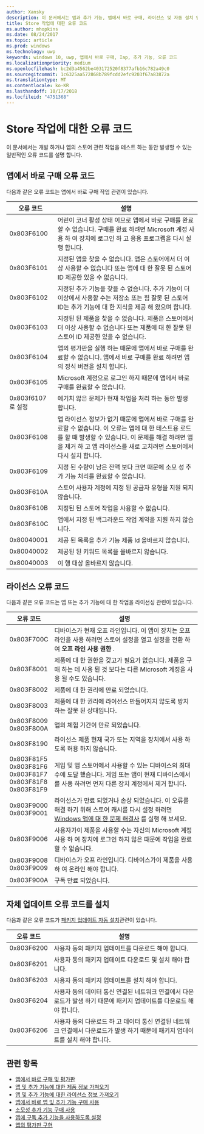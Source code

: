 ```yaml
---
author: Xansky
description: 이 문서에서는 앱과 추가 기능, 앱에서 바로 구매, 라이선스 및 자동 설치 앱 업데이트를 포함 하 여 스토어 작업에 대 한 일반적인 오류 코드를 설명 합니다.
title: Store 작업에 대한 오류 코드
ms.author: mhopkins
ms.date: 08/24/2017
ms.topic: article
ms.prod: windows
ms.technology: uwp
keywords: windows 10, uwp, 앱에서 바로 구매, Iap, 추가 기능, 오류 코드
ms.localizationpriority: medium
ms.openlocfilehash: bc2d3a4562be403172520f8377afb16c782a49c0
ms.sourcegitcommit: 1c6325aa572868b789fcdd2efc9203f67a83872a
ms.translationtype: MT
ms.contentlocale: ko-KR
ms.lasthandoff: 10/17/2018
ms.locfileid: "4751368"
---
```

# <a name="error-codes-for-store-operations"></a>Store 작업에 대한 오류 코드

<!-- confirm whether symbolic names are defined for app developers, or do they just handle direct error code values -->

이 문서에서는 개발 하거나 앱의 스토어 관련 작업을 테스트 하는 동안 발생할 수 있는 일반적인 오류 코드를 설명 합니다.

## <a name="in-app-purchase-error-codes"></a>앱에서 바로 구매 오류 코드

다음과 같은 오류 코드는 앱에서 바로 구매 작업 관련이 있습니다.

|  오류 코드  |  설명  |
|--------------|---------------|
| 0x803F6100   | 어린이 코너 활성 상태 이므로 앱에서 바로 구매를 완료할 수 없습니다. 구매를 완료 하려면 Microsoft 계정 사용 하 여 장치에 로그인 하 고 응용 프로그램을 다시 실행 합니다.               |
| 0x803F6101   | 지정된 앱을 찾을 수 없습니다. 앱은 스토어에서 더 이상 사용할 수 없습니다 또는 앱에 대 한 잘못 된 스토어 ID 제공한 있을 수 없습니다.     |
| 0x803F6102   | 지정된 추가 기능을 찾을 수 없습니다. 추가 기능이 더 이상에서 사용할 수는 저장소 또는 힘 잘못 된 스토어 ID는 추가 기능에 대 한 지식을 제공 해 왔으며 합니다.                                               |
| 0x803F6103   | 지정된 된 제품을 찾을 수 없습니다. 제품은 스토어에서 더 이상 사용할 수 없습니다 또는 제품에 대 한 잘못 된 스토어 ID 제공한 있을 수 없습니다.                                          |
| 0x803F6104   | 앱의 평가판을 실행 하는 때문에 앱에서 바로 구매를 완료할 수 없습니다. 앱에서 바로 구매를 완료 하려면 앱의 정식 버전을 설치 합니다.               |
| 0x803F6105   | Microsoft 계정으로 로그인 하지 때문에 앱에서 바로 구매를 완료할 수 없습니다.                                              |
| 0x803f6107로 설정   | 예기치 않은 문제가 현재 작업을 처리 하는 동안 발생 합니다.                                             |
| 0x803F6108   | 앱 라이선스 정보가 없기 때문에 앱에서 바로 구매를 완료할 수 없습니다. 이 오류는 앱에 대 한 테스트용 로드를 할 때 발생할 수 있습니다. 이 문제를 해결 하려면 앱을 제거 하 고 앱 라이선스를 새로 고치려면 스토어에서 다시 설치 합니다.                                          |
| 0x803F6109   | 지정 된 수량이 남은 잔액 보다 크면 때문에 소모 성 추가 기능 처리를 완료할 수 없습니다.        |
| 0x803F610A   | 스토어 사용자 계정에 지정 된 공급자 유형을 지원 되지 않습니다.                                            |
| 0x803F610B   | 지정된 된 스토어 작업을 사용할 수 없습니다.                                             |
| 0x803F610C   | 앱에서 지정 된 백그라운드 작업 계약을 지원 하지 않습니다.                                             |
| 0x80040001   | 제공 된 목록을 추가 기능 제품 Id 올바르지 않습니다.                        |
| 0x80040002   | 제공된 된 키워드 목록을 올바르지 않습니다.                   |
| 0x80040003   | 이 행 대상 올바르지 않습니다.                       |

## <a name="licensing-error-codes"></a>라이선스 오류 코드

다음과 같은 오류 코드는 앱 또는 추가 기능에 대 한 작업을 라이선싱 관련이 있습니다.

|  오류 코드  |  설명  |
|--------------|---------------|
| 0x803F700C   | 디바이스가 현재 오프 라인입니다. 이 앱이 장치는 오프 라인을 사용 하려면 스토어 설정을 열고 설정을 전환 하 여 **오프 라인 사용 권한** .            |
| 0x803F8001   | 제품에 대 한 권한을 갖고가 필요가 없습니다. 제품을 구매 하는 데 사용 된 것 보다는 다른 Microsoft 계정을 사용 될 수도 있습니다.           |
| 0x803F8002   | 제품에 대 한 권리에 만료 되었습니다.           |
| 0x803F8003   | 제품에 대 한 권리에 라이선스 만들어지지 않도록 방지 하는 잘못 된 상태입니다.   |
| 0x803F8009<br/>0x803F800A   | 앱의 체험 기간이 만료 되었습니다.   |
| 0x803F8190   |  라이선스 제품 현재 국가 또는 지역을 장치에서 사용 하도록 허용 하지 않습니다.  |
| 0x803F81F5<br/>0x803F81F6<br/>0x803F81F7<br/>0x803F81F8<br/>0x803F81F9   |  게임 및 앱 스토어에서 사용할 수 있는 디바이스의 최대 수에 도달 했습니다. 게임 또는 앱이 현재 디바이스에서를 사용 하려면 먼저 다른 장치 계정에서 제거 합니다.  |
| 0x803F9000<br/>0x803F9001    |  라이선스가 만료 되었거나 손상 되었습니다. 이 오류를 해결 하기 위해 스토어 캐시를 다시 설정 하려면 [Windows 앱에 대 한 문제 해결사](https://support.microsoft.com/help/4027498/windows-run-the-troubleshooter-for-windows-apps) 를 실행 해 보세요.     |
| 0x803F9006    |  사용자가이 제품을 사용할 수는 자신의 Microsoft 계정 사용 하 여 장치에 로그인 하지 않은 때문에 작업을 완료할 수 없습니다.            |
| 0x803F9008<br/>0x803F9009    |  디바이스가 오프 라인입니다. 디바이스가이 제품을 사용 하 여 온라인 해야 합니다.            |
| 0x803F900A    |  구독 만료 되었습니다.            |


## <a name="self-install-update-error-codes"></a>자체 업데이트 오류 코드를 설치

다음과 같은 오류 코드가 [패키지 업데이트 자동 설치](../packaging/self-install-package-updates.md)관련이 있습니다.

|  오류 코드  |  설명  |
|--------------|---------------|
| 0x803F6200   | 사용자 동의 패키지 업데이트를 다운로드 해야 합니다.               |
| 0x803F6201   | 사용자 동의 패키지 업데이트 다운로드 및 설치 해야 합니다.                                                  |
| 0x803F6203   | 사용자 동의 패키지 업데이트를 설치 해야 합니다.                                         |
| 0x803F6204   | 사용자 동의 데이터 통신 연결된 네트워크 연결에서 다운로드가 발생 하기 때문에 패키지 업데이트를 다운로드 해야 합니다.                                             |
| 0x803F6206   | 사용자 동의 다운로드 하 고 데이터 통신 연결된 네트워크 연결에서 다운로드가 발생 하기 때문에 패키지 업데이트를 설치 해야 합니다.     |


## <a name="related-topics"></a>관련 항목

* [앱에서 바로 구매 및 평가판](in-app-purchases-and-trials.md)
* [앱 및 추가 기능에 대한 제품 정보 가져오기](get-product-info-for-apps-and-add-ons.md)
* [앱 및 추가 기능에 대한 라이선스 정보 가져오기](get-license-info-for-apps-and-add-ons.md)
* [앱에서 바로 앱 및 추가 기능 구매 사용](enable-in-app-purchases-of-apps-and-add-ons.md)
* [소모성 추가 기능 구매 사용](enable-consumable-add-on-purchases.md)
* [앱에 구독 추가 기능을 사용하도록 설정](enable-subscription-add-ons-for-your-app.md)
* [앱의 평가판 구현](implement-a-trial-version-of-your-app.md)
